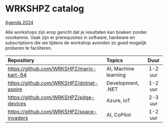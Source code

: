 # WRKSHPZ catalog

[Agenda 2024](https://github.com/WRKSHPZ)

Alle workshops zijn erop gericht dat je resultaten kan boeken zonder voorkennis. Vaak zijn er prerequisites in software, hardware en subscriptions die we tijdens de workshop avonden zo goed mogelijk proberen te faciliteren.

| Repository                                      | Topics               | Duur          |
| :---------------------------------------------- | :------------------- | :-----------: |
| https://github.com/WRKSHPZ/mario-kart-64        | AI, Machine learning | 1-2 uur       |
| https://github.com/WRKSHPZ/dotnet-aspire        | Development, .NET    | 1-2 uur       |
| https://github.com/WRKSHPZ/edge-devices         | Azure, IoT           | 2-3 uur       |
| https://github.com/WRKSHPZ/space-invaders       | AI, CoPilot          | 1-2 uur       |
